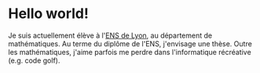 # Hello world!


Je suis actuellement élève à l'[ENS de Lyon](http://www.ens-lyon.fr), au département de mathématiques. Au terme du diplôme de l'ENS, j'envisage une thèse. Outre les mathématiques, j'aime parfois me perdre dans l'informatique récréative (e.g. code golf).

